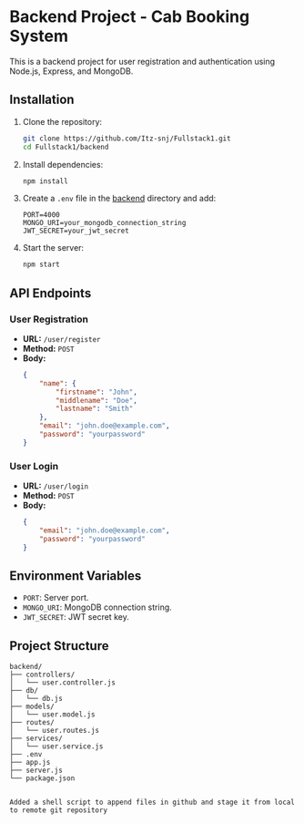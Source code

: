 # Backend Project - Cab Booking System

This is a backend project for user registration and authentication using Node.js, Express, and MongoDB.

## Installation

1. Clone the repository:
    ```bash
    git clone https://github.com/Itz-snj/Fullstack1.git
    cd Fullstack1/backend
    ```

2. Install dependencies:
    ```bash
    npm install
    ```

3. Create a `.env` file in the [backend](http://_vscodecontentref_/0) directory and add:
    ```properties
    PORT=4000
    MONGO_URI=your_mongodb_connection_string
    JWT_SECRET=your_jwt_secret
    ```

4. Start the server:
    ```bash
    npm start
    ```

## API Endpoints

### User Registration
- **URL:** `/user/register`
- **Method:** `POST`
- **Body:**
    ```json
    {
        "name": {
            "firstname": "John",
            "middlename": "Doe",
            "lastname": "Smith"
        },
        "email": "john.doe@example.com",
        "password": "yourpassword"
    }
    ```

### User Login
- **URL:** `/user/login`
- **Method:** `POST`
- **Body:**
    ```json
    {
        "email": "john.doe@example.com",
        "password": "yourpassword"
    }
    ```

## Environment Variables

- `PORT`: Server port.
- `MONGO_URI`: MongoDB connection string.
- `JWT_SECRET`: JWT secret key.

## Project Structure

```plaintext
backend/
├── controllers/
│   └── user.controller.js
├── db/
│   └── db.js
├── models/
│   └── user.model.js
├── routes/
│   └── user.routes.js
├── services/
│   └── user.service.js
├── .env
├── app.js
├── server.js
└── package.json


Added a shell script to append files in github and stage it from local to remote git repository